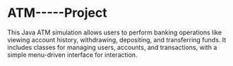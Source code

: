 # ATM-----Project
 This Java ATM simulation allows users to perform banking operations like viewing account history, withdrawing, depositing, and transferring funds. It includes classes for managing users, accounts, and transactions, with a simple menu-driven interface for interaction.
